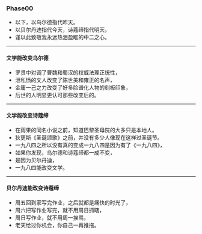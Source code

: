 ### Phase00
- 以下，以乌尔德指代昨天。
- 以贝尔丹迪指代今天，诗蔻缔指代明天。
- 谨以此致敬我永远热泪盈眶的中二之心。
---
#### 文学能改变乌尔德
- 罗贯中对调了曹魏和蜀汉的权威法理正统性，
- 泄私愤的文人改变了陈世美和雍正的名声，
- 金庸一己之力改变了好多脸谱化人物的刻板印象，
- 后世的人明显更认可那些改变后的。
---
#### 文学能改变诗蔻缔
- 在雨果的同名小说之前，知道巴黎圣母院的大多只是本地人。
- 狄更斯《圣诞颂歌》之前，并没有多少人像现在这样过圣诞节。
- 一九八四之所以没有真的变成一九八四是因为有了《一九八四》，
- 如果你发现，乌尔德和诗蔻缔都一成不变，
- 是因为贝尔丹迪，
- 一九八四能改变文学。
---
#### 贝尔丹迪能改变诗蔻缔
- 周五回到家写完作业，之后就都是痛快的时光了，
- 周六把写作业写完，就不用周日抓瞎，
- 周日写作业，就不用周一挨骂，
- 老天给过你机会，你自己一再推拖。